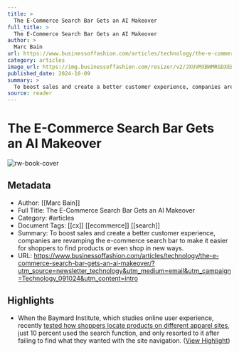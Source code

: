 ```yaml
---
title: >
  The E-Commerce Search Bar Gets an AI Makeover
full_title: >
  The E-Commerce Search Bar Gets an AI Makeover
author: >
  Marc Bain
url: https://www.businessoffashion.com/articles/technology/the-e-commerce-search-bar-gets-an-ai-makeover/?utm_source=newsletter_technology&utm_medium=email&utm_campaign=Technology_091024&utm_content=intro
category: articles
image_url: https://img.businessoffashion.com/resizer/v2/JXUVMXBWMRGDXEBBWMZHOJ53LU.jpg?smart=true&auth=d2350f8b87ba665394f1d1d6806efd58b008676899e417f0a3af83a62d719b4e&width=1200&height=630
published_date: 2024-10-09
summary: >
  To boost sales and create a better customer experience, companies are revamping the e-commerce search bar to make it easier for shoppers to find products or even shop in new ways.
source: reader
---
```

# The E-Commerce Search Bar Gets an AI Makeover

![rw-book-cover](https://img.businessoffashion.com/resizer/v2/JXUVMXBWMRGDXEBBWMZHOJ53LU.jpg?smart=true&auth=d2350f8b87ba665394f1d1d6806efd58b008676899e417f0a3af83a62d719b4e&width=1200&height=630)

## Metadata
- Author: [[Marc Bain]]
- Full Title: The E-Commerce Search Bar Gets an AI Makeover
- Category: #articles
- Document Tags: [[cx]] [[ecommerce]] [[search]] 
- Summary: To boost sales and create a better customer experience, companies are revamping the e-commerce search bar to make it easier for shoppers to find products or even shop in new ways.
- URL: https://www.businessoffashion.com/articles/technology/the-e-commerce-search-bar-gets-an-ai-makeover/?utm_source=newsletter_technology&utm_medium=email&utm_campaign=Technology_091024&utm_content=intro

## Highlights
- When the Baymard Institute, which studies online user experience, recently [tested how shoppers locate products on different apparel sites](https://baymard.com/blog/apparel-search), just 10 percent used the search function, and only resorted to it after failing to find what they wanted with the site navigation. ([View Highlight](https://read.readwise.io/read/01jdvmy31h1tbnwaba3w0370vw))


